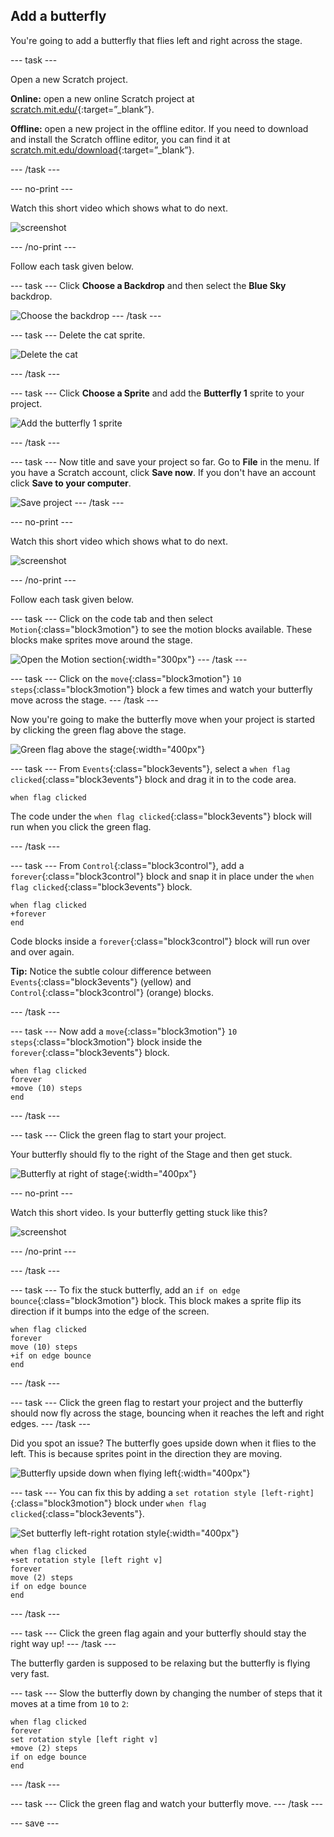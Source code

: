 ## Add a butterfly
You're going to add a butterfly that flies left and right across the stage. 

--- task ---

Open a new Scratch project.

**Online:** open a new online Scratch project at [scratch.mit.edu/](https://scratch.mit.edu/projects/editor/){:target=”_blank”}.

**Offline:** open a new project in the offline editor. If you need to download and install the Scratch offline editor, you can find it at [scratch.mit.edu/download](https://scratch.mit.edu/download){:target=”_blank”}.

--- /task ---

--- no-print ---

Watch this short video which shows what to do next.

![screenshot](images/butterfly-setup-step2.gif) 

--- /no-print ---

Follow each task given below.

--- task ---
Click **Choose a Backdrop** and then select the **Blue Sky** backdrop. 

![Choose the backdrop](images/butterfly-backdrop.png)
--- /task ---

--- task ---
Delete the cat sprite. 

![Delete the cat](images/butterfly-delete-cat.png)

--- /task ---

--- task ---
Click **Choose a Sprite** and add the **Butterfly 1** sprite to your project.

![Add the butterfly 1 sprite](images/butterfly-add-butterfly.png)

--- /task ---

--- task ---
Now title and save your project so far. Go to **File** in the menu. If you have a Scratch account, click **Save now**. If you don't have an account click **Save to your computer**.

![Save  project](images/butterfly-save.png)
--- /task ---

--- no-print ---

Watch this short video which shows what to do next.

![screenshot](images/butterfly-move-step2.gif)

--- /no-print ---

Follow each task given below.

--- task ---
Click on the code tab and then select `Motion`{:class="block3motion"} to see the motion blocks available. These blocks make sprites move around the stage. 

![Open the Motion section](images/butterfly-motion.png){:width="300px"}
--- /task ---

--- task ---
Click on the `move`{:class="block3motion"} `10` `steps`{:class="block3motion"} block a few times and watch your butterfly move across the stage. 
--- /task ---

Now you're going to make the butterfly move when your project is started by clicking the green flag above the stage. 

![Green flag above the stage](images/butterfly-green-flag.png){:width="400px"}

--- task ---
From `Events`{:class="block3events"}, select a `when flag clicked`{:class="block3events"} block and drag it in to the code area. 

```blocks3
when flag clicked
```
The code under the `when flag clicked`{:class="block3events"} block will run when you click the green flag. 

--- /task ---

--- task ---
From `Control`{:class="block3control"}, add a `forever`{:class="block3control"} block and snap it in place under the `when flag clicked`{:class="block3events"} block.

```blocks3
when flag clicked
+forever
end
```

Code blocks inside a `forever`{:class="block3control"} block will run over and over again. 

**Tip:** Notice the subtle colour difference between `Events`{:class="block3events"} (yellow) and `Control`{:class="block3control"} (orange) blocks.

--- /task ---

--- task ---
Now add a `move`{:class="block3motion"} `10` `steps`{:class="block3motion"} block inside the `forever`{:class="block3events"} block.

```blocks3
when flag clicked
forever
+move (10) steps
end
```

--- /task ---

--- task ---
Click the green flag to start your project. 

Your butterfly should fly to the right of the Stage and then get stuck.

![Butterfly at right of stage](images/butterfly-right.png){:width="400px"}

--- no-print ---

Watch this short video. Is your butterfly getting stuck like this?

![screenshot](images/butterfly-stuck-step2.gif)

--- /no-print ---

--- /task ---

--- task ---
To fix the stuck butterfly, add an `if on edge bounce`{:class="block3motion"} block. This block makes a sprite flip its direction if it bumps into the edge of the screen. 

```blocks3
when flag clicked
forever
move (10) steps
+if on edge bounce
end
```
--- /task ---

--- task ---
Click the green flag to restart your project and the butterfly should now fly across the stage, bouncing when it reaches the left and right edges. 
--- /task ---

Did you spot an issue? The butterfly goes upside down when it flies to the left. This is because sprites point in the direction they are moving. 

![Butterfly upside down when flying left](images/butterfly-upside-down.png){:width="400px"}

--- task ---
You can fix this by adding a `set rotation style [left-right]`{:class="block3motion"} block under `when flag clicked`{:class="block3events"}.

![Set butterfly left-right rotation style](images/butterfly-left-right.png){:width="400px"}

```blocks3
when flag clicked
+set rotation style [left right v]
forever
move (2) steps
if on edge bounce
end
```

--- /task ---

--- task ---
Click the green flag again and your butterfly should stay the right way up!
--- /task ---

The butterfly garden is supposed to be relaxing but the butterfly is flying very fast. 

--- task ---
Slow the butterfly down by changing the number of steps that it moves at a time from `10` to `2`:

```blocks3
when flag clicked
forever
set rotation style [left right v]
+move (2) steps
if on edge bounce
end
```
--- /task ---

--- task ---
Click the green flag and watch your butterfly move. 
--- /task ---

--- save ---













